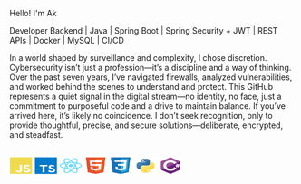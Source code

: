 Hello! I'm Ak

Developer Backend | Java | Spring Boot | Spring Security + JWT | REST APIs | Docker | MySQL | CI/CD

In a world shaped by surveillance and complexity, I chose discretion. Cybersecurity isn’t just a profession—it’s a discipline and a way of thinking. Over the past seven years, I’ve navigated firewalls, analyzed vulnerabilities, and worked behind the scenes to understand and protect. This GitHub represents a quiet signal in the digital stream—no identity, no face, just a commitment to purposeful code and a drive to maintain balance. If you’ve arrived here, it’s likely no coincidence. I don’t seek recognition, only to provide thoughtful, precise, and secure solutions—deliberate, encrypted, and steadfast.




  <div style="display: inline_block"><br>
  <img align="center" alt="K" height="30" width="40" src="https://raw.githubusercontent.com/devicons/devicon/master/icons/javascript/javascript-plain.svg">
  <img align="center" alt="M" height="30" width="40" src="https://raw.githubusercontent.com/devicons/devicon/master/icons/typescript/typescript-plain.svg">
  <img align="center" alt="Z" height="30" width="40" src="https://raw.githubusercontent.com/devicons/devicon/master/icons/react/react-original.svg">
  <img align="center" alt="K" height="30" width="40" src="https://raw.githubusercontent.com/devicons/devicon/master/icons/html5/html5-original.svg">
  <img align="center" alt="M" height="30" width="40" src="https://raw.githubusercontent.com/devicons/devicon/master/icons/css3/css3-original.svg">
  <img align="center" alt="Z" height="30" width="40" src="https://raw.githubusercontent.com/devicons/devicon/master/icons/python/python-original.svg">
  <img align="center" alt="J" height="30" width="40" src="https://raw.githubusercontent.com/devicons/devicon/master/icons/csharp/csharp-original.svg">
</div>

 
</div>
